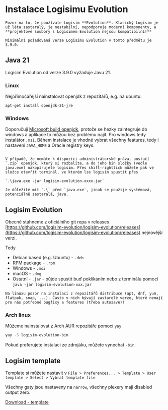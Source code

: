 # Instalace Logisimu Evolution

```admonish important title="Máte správný Logisim?"
Pozor na to, že používate Logisim **Evolution**. Klasický Logisim je už léta zastaralý, je nestabilní, nepodporuje moderní komponenty, a **projektové soubory s Logisimem Evolution nejsou kompatibilní!**
```

```admonish info title="Verze Logisimu Evolution"
Minimální požadovaná verze Logisimu Evolution v tomto předmětu je 3.9.0.
```

## Java 21

Logisim Evolution od verze 3.9.0 vyžaduje Javu 21.

### Linux

Nejpřímočařejší nainstalovat openjdk z repozitářů, e.g. na ubuntu:

`apt-get install openjdk-21-jre`

### Windows

Doporučuji [Microsoft build openjdk](https://learn.microsoft.com/en-us/java/openjdk/download#openjdk-21), protože se hezky zaintegruje do windows a aplikace to můžou bez problému najít. Pro windows tedy instalátor `.msi`. Během instalace je vhodné vybrat všechny features, tedy i nastavení `JAVA_HOME` a Oracle registry keys.

```admonish info title="Instalace bez administrátorských práv (e.g. ve škole)",collapsible=true

V případě, že nemáte k dispozici administrátorské práva, postačí `.zip` openjdk, který si rozbalíte, a do jeho bin složky (vedle java.exe) nakopírujete logisim. Přes shift-rightlick můžete pak ve složce otevřít terminál, ve kterém lze logisim spustit přes

`.\java.exe -jar logisim-evolution-xxxx.jar`

Je důležité mít `.\` před `java.exe`, jinak se použije systémová, potenciálně zastaralá, java.
```

## Logisim Evolution

Obecně stáhneme z oficiálního git repa v releases [https://github.com/logisim-evolution/logisim-evolution/releases](https://github.com/logisim-evolution/logisim-evolution/releases) nejnovější verzi.

Tedy

- Debian based (e.g. Ubuntu) - `.deb`
- RPM package - `.rpm`
- Windows - `.msi`
- macOS - `.dmg`
- Ostatní - `.jar` - půjde spustit buď poklikáním nebo z terminálu pomocí `java -jar logisim-evolution-xxx.jar`

```admonish warning
Na linuxu pozor na instalaci z repozitářů distribuce (apt, dnf, yum, flatpak, snap, ...). Často v nich bývají zastarelé verze, které nemají pro nás potřebné bugfixy a features (třeba autosave)!
```

### Arch linux

Můžeme nainstalovat z Arch AUR repozitáře pomocí `yay`

```bash
yay -S logisim-evolution-bin
```

Pokud preferujete instalaci ze zdrojáku, můžete vynechat `-bin`.

## Logisim template

Template si můžete nastavit v `File > Preferences... > Template > User template > Select > Vybrat template file`

Všechny gaty jsou nastaveny na `narrow`, všechny plexery mají disabled output zero.

[Download - template](../logisim/template.circ)
